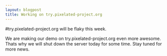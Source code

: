 ```yaml
---
layout: blogpost
title: Working on try.pixelated-project.org
--- 
```


#try.pixelated-project.org will be flaky this week.

We are making our demo on try.pixelated-project.org even more awesome.
Thats why we will shut down the server today for some time.
Stay tuned for more news.
